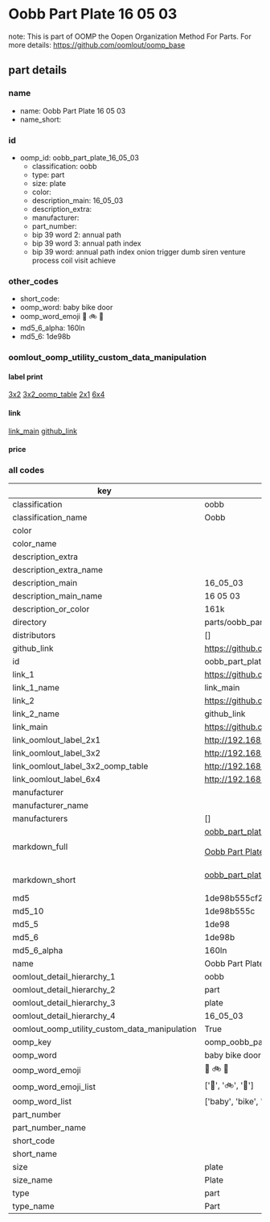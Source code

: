# Oobb Part Plate 16 05 03  

note: This is part of OOMP the Oopen Organization Method For Parts. For more details: https://github.com/oomlout/oomp_base

##  part details





### name
* name: Oobb Part Plate 16 05 03
* name_short: 
### id
* oomp_id: oobb_part_plate_16_05_03
  * classification: oobb
  * type: part
  * size: plate
  * color: 
  * description_main: 16_05_03
  * description_extra: 
  * manufacturer: 
  * part_number: 
  * bip 39 word 2: annual path
  * bip 39 word 3: annual path index
  * bip 39 word: annual path index onion trigger dumb siren venture process coil visit achieve

### other_codes
* short_code: 
* oomp_word: baby bike door
* oomp_word_emoji :baby: :bike: :door:
* md5_6_alpha: 160ln
* md5_6: 1de98b






### oomlout_oomp_utility_custom_data_manipulation
#### label print
[3x2](http://192.168.1.245:1112/?label=oomp%20160ln)
[3x2_oomp_table](http://192.168.1.107:1112/?label=oomp%20160ln)
[2x1](http://192.168.1.242:1112/?label=oomp%20160ln)
[6x4](http://192.168.1.55:1112/?label=oomp%20160ln)    

#### link

[link_main](https://github.com/oomlout/oomlout_oomp_current_version_messy/tree/main/parts/oobb_part_plate_16_05_03) [github_link](https://github.com/oomlout/oomlout_oomp_part_src/tree/main/parts/oobb_part_plate_16_05_03)                             

#### price







### all codes 
| key | value |  
| --- | --- |  
| classification | oobb |  
| classification_name | Oobb |  
| color |  |  
| color_name |  |  
| description_extra |  |  
| description_extra_name |  |  
| description_main | 16_05_03 |  
| description_main_name | 16 05 03 |  
| description_or_color | 161k |  
| directory | parts/oobb_part_plate_16_05_03 |  
| distributors | [] |  
| github_link | https://github.com/oomlout/oomlout_oomp_part_src/tree/main/parts/oobb_part_plate_16_05_03 |  
| id | oobb_part_plate_16_05_03 |  
| link_1 | https://github.com/oomlout/oomlout_oomp_current_version_messy/tree/main/parts/oobb_part_plate_16_05_03 |  
| link_1_name | link_main |  
| link_2 | https://github.com/oomlout/oomlout_oomp_part_src/tree/main/parts/oobb_part_plate_16_05_03 |  
| link_2_name | github_link |  
| link_main | https://github.com/oomlout/oomlout_oomp_current_version_messy/tree/main/parts/oobb_part_plate_16_05_03 |  
| link_oomlout_label_2x1 | http://192.168.1.242:1112/?label=oomp%20160ln |  
| link_oomlout_label_3x2 | http://192.168.1.245:1112/?label=oomp%20160ln |  
| link_oomlout_label_3x2_oomp_table | http://192.168.1.107:1112/?label=oomp%20160ln |  
| link_oomlout_label_6x4 | http://192.168.1.55:1112/?label=oomp%20160ln |  
| manufacturer |  |  
| manufacturer_name |  |  
| manufacturers | [] |  
| markdown_full | [oobb_part_plate_16_05_03](https://github.com/oomlout/oomlout_oomp_current_version_messy/tree/main/parts/oobb_part_plate_16_05_03)<br>[](https://github.com/oomlout/oomlout_oomp_current_version_messy/tree/main/parts/oobb_part_plate_16_05_03)<br>[Oobb Part Plate 16 05 03](https://github.com/oomlout/oomlout_oomp_current_version_messy/tree/main/parts/oobb_part_plate_16_05_03)<br><br> |  
| markdown_short | [oobb_part_plate_16_05_03](https://github.com/oomlout/oomlout_oomp_current_version_messy/tree/main/parts/oobb_part_plate_16_05_03)<br><br> |  
| md5 | 1de98b555cf2592d0ff449ace5a8384b |  
| md5_10 | 1de98b555c |  
| md5_5 | 1de98 |  
| md5_6 | 1de98b |  
| md5_6_alpha | 160ln |  
| name | Oobb Part Plate 16 05 03 |  
| oomlout_detail_hierarchy_1 | oobb |  
| oomlout_detail_hierarchy_2 | part |  
| oomlout_detail_hierarchy_3 | plate |  
| oomlout_detail_hierarchy_4 | 16_05_03 |  
| oomlout_oomp_utility_custom_data_manipulation | True |  
| oomp_key | oomp_oobb_part_plate_16_05_03 |  
| oomp_word | baby bike door |  
| oomp_word_emoji | :baby: :bike: :door: |  
| oomp_word_emoji_list | [':baby:', ':bike:', ':door:'] |  
| oomp_word_list | ['baby', 'bike', 'door'] |  
| part_number |  |  
| part_number_name |  |  
| short_code |  |  
| short_name |  |  
| size | plate |  
| size_name | Plate |  
| type | part |  
| type_name | Part |  
